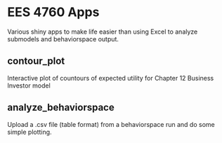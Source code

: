 # EES 4760 Apps
Various shiny apps to make life easier than using Excel to analyze submodels and behaviorspace output.

## contour_plot
Interactive plot of countours of expected utility for Chapter 12 Business Investor model

## analyze_behaviorspace
Upload a .csv file (table format) from a behaviorspace run and do some simple plotting.
